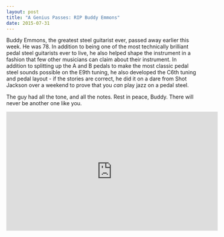 ```yaml
---
layout: post
title: "A Genius Passes: RIP Buddy Emmons"
date: 2015-07-31
---
```


Buddy Emmons, the greatest steel guitarist ever, passed away earlier this week. He was 78. In addition to being one of the most technically brilliant pedal steel guitarists ever to live, he also helped shape the instrument in a fashion that few other musicians can claim about their instrument. In addition to splitting up the A and B pedals to make the most classic pedal steel sounds possible on the E9th tuning, he also developed the C6th tuning and pedal layout - if the stories are correct, he did it on a dare from Shot Jackson over a weekend to prove that you _can_ play jazz on a pedal steel.

The guy had all the tone, and all the notes. Rest in peace, Buddy. There will never be another one like you. 

<iframe width="560" height="315" src="https://www.youtube.com/embed/21TI7vlOdh4" frameborder="0" allowfullscreen></iframe>